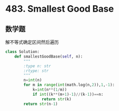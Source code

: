 # 483. Smallest Good Base
## 数学题
解不等式确定区间然后遍历
``` python
class Solution:
    def smallestGoodBase(self, n):
        """
        :type n: str
        :rtype: str
        """
        n=int(n)
        for m in range(int(math.log(n,2)),1,-1):
            k=int(n**(1/m))
            if int((k**(m+1)-1)//(k-1))==n:
                return str(k)
        return str(n-1)
```
